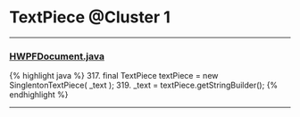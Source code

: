# TextPiece @Cluster 1

***

### [HWPFDocument.java](https://searchcode.com/codesearch/view/97383956/)
{% highlight java %}
317. final TextPiece textPiece = new SinglentonTextPiece( _text );
319. _text = textPiece.getStringBuilder();
{% endhighlight %}

***

